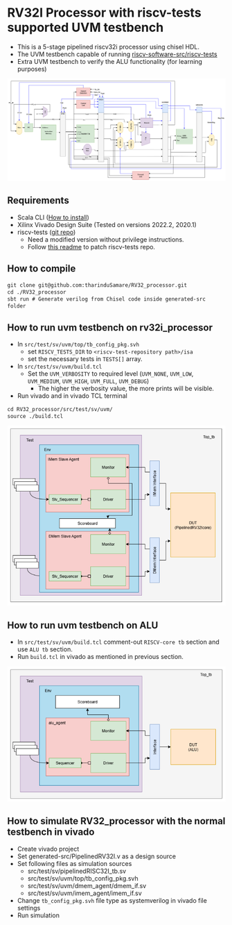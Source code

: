 # RV32I Processor with riscv-tests supported UVM testbench

- This is a 5-stage pipelined riscv32i processor using chisel HDL.
- The UVM testbench capable of running [riscv-software-src/riscv-tests](https://github.com/riscv-software-src/riscv-tests)
- Extra UVM testbench to verify the ALU functionality (for learning purposes)

![Processor architecture](images/processor_architecture.png)

## Requirements
- Scala CLI ([How to install](https://www.chisel-lang.org/docs/installation))
- Xilinx Vivado Design Suite (Tested on versions 2022.2, 2020.1)
- riscv-tests ([git repo](https://github.com/riscv-software-src/riscv-tests))
  - Need a modified version without privilege instructions.
  - Follow [this readme](riscv-tests_modified_files/README.md) to patch riscv-tests repo.

## How to compile
```
git clone git@github.com:tharinduSamare/RV32_processor.git
cd ./RV32_processor
sbt run # Generate verilog from Chisel code inside generated-src folder
```

## How to run uvm testbench on rv32i_processor

- In `src/test/sv/uvm/top/tb_config_pkg.svh`
  - set `RISCV_TESTS_DIR` to `<riscv-test-repository path>/isa`
  - set the necessary tests in `TESTS[]` array.
- In `src/test/sv/uvm/build.tcl`
  - Set the `UVM_VERBOSITY` to required level (`UVM_NONE`, `UVM_LOW`, `UVM_MEDIUM`, `UVM_HIGH`, `UVM_FULL`, `UVM_DEBUG`)
    - The higher the verbosity value, the more prints will be visible.
- Run vivado and in vivado TCL terminal 
```
cd RV32_processor/src/test/sv/uvm/
source ./build.tcl
```
![Processor UVM testbench](images/rv32core_uvm_tb.png)

## How to run uvm testbench on ALU
- In `src/test/sv/uvm/build.tcl` comment-out `RISCV-core tb` section and use `ALU tb` section.
- Run `build.tcl` in vivado as mentioned in previous section.

![ALU UVM testbench](images/alu_uvm_tb.png)

## How to simulate RV32_processor with the normal testbench in vivado
- Create vivado project
- Set generated-src/PipelinedRV32I.v as a design source
- Set following files as simulation sources
  - src/test/sv/pipelinedRISC32I_tb.sv
  - src/test/sv/uvm/top/tb_config_pkg.svh
  - src/test/sv/uvm/dmem_agent/dmem_if.sv
  - src/test/sv/uvm/imem_agent/imem_if.sv
- Change `tb_config_pkg.svh` file type as systemverilog in vivado file settings
- Run simulation

